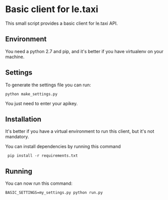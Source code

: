 Basic client for le.taxi
========================

This small script provides a basic client for le.taxi API.

Environment
-----------

You need a python 2.7 and pip, and it's better if you have virtualenv on your machine.

Settings
--------

To generate the settings file you can run:

```
python make_settings.py
```

You just need to enter your apikey.

Installation
------------

It's better if you have a virtual environment to run this client, but it's not 
mandatory.

You can install dependencies by running this command

```
 pip install -r requirements.txt

 ```

Running
-------

You can now run this command:

```
BASIC_SETTINGS=my_settings.py python run.py
```
